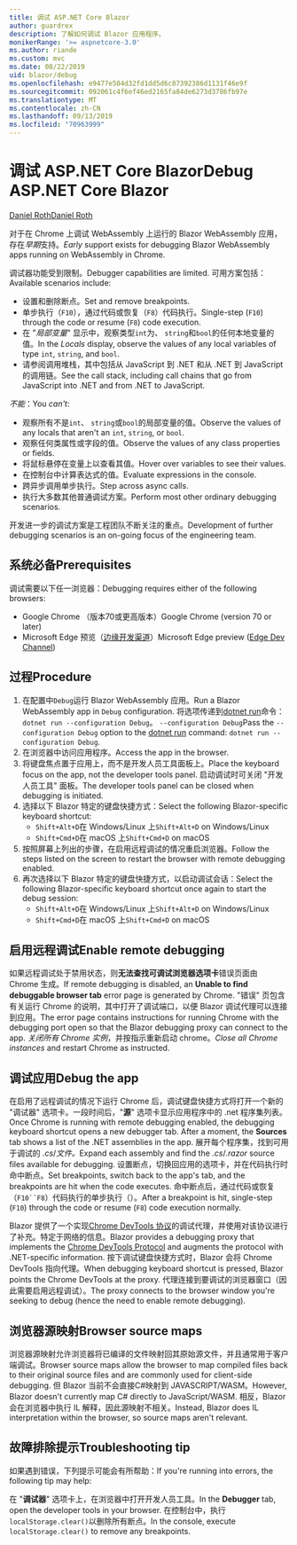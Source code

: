 ```yaml
---
title: 调试 ASP.NET Core Blazor
author: guardrex
description: 了解如何调试 Blazor 应用程序。
monikerRange: '>= aspnetcore-3.0'
ms.author: riande
ms.custom: mvc
ms.date: 08/22/2019
uid: blazor/debug
ms.openlocfilehash: e9477e504d32fd1dd5d6c87392386d1131f46e9f
ms.sourcegitcommit: 092061c4f6ef46ed2165fa84de6273d3786fb97e
ms.translationtype: MT
ms.contentlocale: zh-CN
ms.lasthandoff: 09/13/2019
ms.locfileid: "70963999"
---
```

# <a name="debug-aspnet-core-blazor"></a><span data-ttu-id="d894d-103">调试 ASP.NET Core Blazor</span><span class="sxs-lookup"><span data-stu-id="d894d-103">Debug ASP.NET Core Blazor</span></span>

[<span data-ttu-id="d894d-104">Daniel Roth</span><span class="sxs-lookup"><span data-stu-id="d894d-104">Daniel Roth</span></span>](https://github.com/danroth27)

<span data-ttu-id="d894d-105">对于在 Chrome 上调试 WebAssembly 上运行的 Blazor WebAssembly 应用，存在*早期*支持。</span><span class="sxs-lookup"><span data-stu-id="d894d-105">*Early* support exists for debugging Blazor WebAssembly apps running on WebAssembly in Chrome.</span></span>

<span data-ttu-id="d894d-106">调试器功能受到限制。</span><span class="sxs-lookup"><span data-stu-id="d894d-106">Debugger capabilities are limited.</span></span> <span data-ttu-id="d894d-107">可用方案包括：</span><span class="sxs-lookup"><span data-stu-id="d894d-107">Available scenarios include:</span></span>

* <span data-ttu-id="d894d-108">设置和删除断点。</span><span class="sxs-lookup"><span data-stu-id="d894d-108">Set and remove breakpoints.</span></span>
* <span data-ttu-id="d894d-109">单步执行（`F10`），通过代码或恢复（`F8`）代码执行。</span><span class="sxs-lookup"><span data-stu-id="d894d-109">Single-step (`F10`) through the code or resume (`F8`) code execution.</span></span>
* <span data-ttu-id="d894d-110">在 "*局部变量*" 显示中，观察类型`int`为、 `string`和`bool`的任何本地变量的值。</span><span class="sxs-lookup"><span data-stu-id="d894d-110">In the *Locals* display, observe the values of any local variables of type `int`, `string`, and `bool`.</span></span>
* <span data-ttu-id="d894d-111">请参阅调用堆栈，其中包括从 JavaScript 到 .NET 和从 .NET 到 JavaScript 的调用链。</span><span class="sxs-lookup"><span data-stu-id="d894d-111">See the call stack, including call chains that go from JavaScript into .NET and from .NET to JavaScript.</span></span>

<span data-ttu-id="d894d-112">*不能*：</span><span class="sxs-lookup"><span data-stu-id="d894d-112">You *can't*:</span></span>

* <span data-ttu-id="d894d-113">观察所有不是`int`、 `string`或`bool`的局部变量的值。</span><span class="sxs-lookup"><span data-stu-id="d894d-113">Observe the values of any locals that aren't an `int`, `string`, or `bool`.</span></span>
* <span data-ttu-id="d894d-114">观察任何类属性或字段的值。</span><span class="sxs-lookup"><span data-stu-id="d894d-114">Observe the values of any class properties or fields.</span></span>
* <span data-ttu-id="d894d-115">将鼠标悬停在变量上以查看其值。</span><span class="sxs-lookup"><span data-stu-id="d894d-115">Hover over variables to see their values.</span></span>
* <span data-ttu-id="d894d-116">在控制台中计算表达式的值。</span><span class="sxs-lookup"><span data-stu-id="d894d-116">Evaluate expressions in the console.</span></span>
* <span data-ttu-id="d894d-117">跨异步调用单步执行。</span><span class="sxs-lookup"><span data-stu-id="d894d-117">Step across async calls.</span></span>
* <span data-ttu-id="d894d-118">执行大多数其他普通调试方案。</span><span class="sxs-lookup"><span data-stu-id="d894d-118">Perform most other ordinary debugging scenarios.</span></span>

<span data-ttu-id="d894d-119">开发进一步的调试方案是工程团队不断关注的重点。</span><span class="sxs-lookup"><span data-stu-id="d894d-119">Development of further debugging scenarios is an on-going focus of the engineering team.</span></span>

## <a name="prerequisites"></a><span data-ttu-id="d894d-120">系统必备</span><span class="sxs-lookup"><span data-stu-id="d894d-120">Prerequisites</span></span>

<span data-ttu-id="d894d-121">调试需要以下任一浏览器：</span><span class="sxs-lookup"><span data-stu-id="d894d-121">Debugging requires either of the following browsers:</span></span>

* <span data-ttu-id="d894d-122">Google Chrome （版本70或更高版本）</span><span class="sxs-lookup"><span data-stu-id="d894d-122">Google Chrome (version 70 or later)</span></span>
* <span data-ttu-id="d894d-123">Microsoft Edge 预览（[边缘开发渠道](https://www.microsoftedgeinsider.com)）</span><span class="sxs-lookup"><span data-stu-id="d894d-123">Microsoft Edge preview ([Edge Dev Channel](https://www.microsoftedgeinsider.com))</span></span>

## <a name="procedure"></a><span data-ttu-id="d894d-124">过程</span><span class="sxs-lookup"><span data-stu-id="d894d-124">Procedure</span></span>

1. <span data-ttu-id="d894d-125">在配置中`Debug`运行 Blazor WebAssembly 应用。</span><span class="sxs-lookup"><span data-stu-id="d894d-125">Run a Blazor WebAssembly app in `Debug` configuration.</span></span> <span data-ttu-id="d894d-126">将选项传递到[dotnet run](/dotnet/core/tools/dotnet-run)命令： `dotnet run --configuration Debug`。 `--configuration Debug`</span><span class="sxs-lookup"><span data-stu-id="d894d-126">Pass the `--configuration Debug` option to the [dotnet run](/dotnet/core/tools/dotnet-run) command: `dotnet run --configuration Debug`.</span></span>
1. <span data-ttu-id="d894d-127">在浏览器中访问应用程序。</span><span class="sxs-lookup"><span data-stu-id="d894d-127">Access the app in the browser.</span></span>
1. <span data-ttu-id="d894d-128">将键盘焦点置于应用上，而不是开发人员工具面板上。</span><span class="sxs-lookup"><span data-stu-id="d894d-128">Place the keyboard focus on the app, not the developer tools panel.</span></span> <span data-ttu-id="d894d-129">启动调试时可关闭 "开发人员工具" 面板。</span><span class="sxs-lookup"><span data-stu-id="d894d-129">The developer tools panel can be closed when debugging is initiated.</span></span>
1. <span data-ttu-id="d894d-130">选择以下 Blazor 特定的键盘快捷方式：</span><span class="sxs-lookup"><span data-stu-id="d894d-130">Select the following Blazor-specific keyboard shortcut:</span></span>
   * <span data-ttu-id="d894d-131">`Shift+Alt+D`在 Windows/Linux 上</span><span class="sxs-lookup"><span data-stu-id="d894d-131">`Shift+Alt+D` on Windows/Linux</span></span>
   * <span data-ttu-id="d894d-132">`Shift+Cmd+D`在 macOS 上</span><span class="sxs-lookup"><span data-stu-id="d894d-132">`Shift+Cmd+D` on macOS</span></span>
1. <span data-ttu-id="d894d-133">按照屏幕上列出的步骤，在启用远程调试的情况重启浏览器。</span><span class="sxs-lookup"><span data-stu-id="d894d-133">Follow the steps listed on the screen to restart the browser with remote debugging enabled.</span></span>
1. <span data-ttu-id="d894d-134">再次选择以下 Blazor 特定的键盘快捷方式，以启动调试会话：</span><span class="sxs-lookup"><span data-stu-id="d894d-134">Select the following Blazor-specific keyboard shortcut once again to start the debug session:</span></span>
   * <span data-ttu-id="d894d-135">`Shift+Alt+D`在 Windows/Linux 上</span><span class="sxs-lookup"><span data-stu-id="d894d-135">`Shift+Alt+D` on Windows/Linux</span></span>
   * <span data-ttu-id="d894d-136">`Shift+Cmd+D`在 macOS 上</span><span class="sxs-lookup"><span data-stu-id="d894d-136">`Shift+Cmd+D` on macOS</span></span>

## <a name="enable-remote-debugging"></a><span data-ttu-id="d894d-137">启用远程调试</span><span class="sxs-lookup"><span data-stu-id="d894d-137">Enable remote debugging</span></span>

<span data-ttu-id="d894d-138">如果远程调试处于禁用状态，则**无法查找可调试浏览器选项卡**错误页面由 Chrome 生成。</span><span class="sxs-lookup"><span data-stu-id="d894d-138">If remote debugging is disabled, an **Unable to find debuggable browser tab** error page is generated by Chrome.</span></span> <span data-ttu-id="d894d-139">"错误" 页包含有关运行 Chrome 的说明，其中打开了调试端口，以便 Blazor 调试代理可以连接到应用。</span><span class="sxs-lookup"><span data-stu-id="d894d-139">The error page contains instructions for running Chrome with the debugging port open so that the Blazor debugging proxy can connect to the app.</span></span> <span data-ttu-id="d894d-140">*关闭所有 Chrome 实例*，并按指示重新启动 chrome。</span><span class="sxs-lookup"><span data-stu-id="d894d-140">*Close all Chrome instances* and restart Chrome as instructed.</span></span>

## <a name="debug-the-app"></a><span data-ttu-id="d894d-141">调试应用</span><span class="sxs-lookup"><span data-stu-id="d894d-141">Debug the app</span></span>

<span data-ttu-id="d894d-142">在启用了远程调试的情况下运行 Chrome 后，调试键盘快捷方式将打开一个新的 "调试器" 选项卡。一段时间后，"**源**" 选项卡显示应用程序中的 .net 程序集列表。</span><span class="sxs-lookup"><span data-stu-id="d894d-142">Once Chrome is running with remote debugging enabled, the debugging keyboard shortcut opens a new debugger tab. After a moment, the **Sources** tab shows a list of the .NET assemblies in the app.</span></span> <span data-ttu-id="d894d-143">展开每个程序集，找到可用于调试的 *.cs*/*文件。*</span><span class="sxs-lookup"><span data-stu-id="d894d-143">Expand each assembly and find the *.cs*/*.razor* source files available for debugging.</span></span> <span data-ttu-id="d894d-144">设置断点，切换回应用的选项卡，并在代码执行时命中断点。</span><span class="sxs-lookup"><span data-stu-id="d894d-144">Set breakpoints, switch back to the app's tab, and the breakpoints are hit when the code executes.</span></span> <span data-ttu-id="d894d-145">命中断点后，通过代码或恢复（`F10``F8`）代码执行的单步执行（）。</span><span class="sxs-lookup"><span data-stu-id="d894d-145">After a breakpoint is hit, single-step (`F10`) through the code or resume (`F8`) code execution normally.</span></span>

<span data-ttu-id="d894d-146">Blazor 提供了一个实现[Chrome DevTools 协议](https://chromedevtools.github.io/devtools-protocol/)的调试代理，并使用对该协议进行了补充。特定于网络的信息。</span><span class="sxs-lookup"><span data-stu-id="d894d-146">Blazor provides a debugging proxy that implements the [Chrome DevTools Protocol](https://chromedevtools.github.io/devtools-protocol/) and augments the protocol with .NET-specific information.</span></span> <span data-ttu-id="d894d-147">按下调试键盘快捷方式时，Blazor 会将 Chrome DevTools 指向代理。</span><span class="sxs-lookup"><span data-stu-id="d894d-147">When debugging keyboard shortcut is pressed, Blazor points the Chrome DevTools at the proxy.</span></span> <span data-ttu-id="d894d-148">代理连接到要调试的浏览器窗口（因此需要启用远程调试）。</span><span class="sxs-lookup"><span data-stu-id="d894d-148">The proxy connects to the browser window you're seeking to debug (hence the need to enable remote debugging).</span></span>

## <a name="browser-source-maps"></a><span data-ttu-id="d894d-149">浏览器源映射</span><span class="sxs-lookup"><span data-stu-id="d894d-149">Browser source maps</span></span>

<span data-ttu-id="d894d-150">浏览器源映射允许浏览器将已编译的文件映射回其原始源文件，并且通常用于客户端调试。</span><span class="sxs-lookup"><span data-stu-id="d894d-150">Browser source maps allow the browser to map compiled files back to their original source files and are commonly used for client-side debugging.</span></span> <span data-ttu-id="d894d-151">但 Blazor 当前不会直接C#映射到 JAVASCRIPT/WASM。</span><span class="sxs-lookup"><span data-stu-id="d894d-151">However, Blazor doesn't currently map C# directly to JavaScript/WASM.</span></span> <span data-ttu-id="d894d-152">相反，Blazor 会在浏览器中执行 IL 解释，因此源映射不相关。</span><span class="sxs-lookup"><span data-stu-id="d894d-152">Instead, Blazor does IL interpretation within the browser, so source maps aren't relevant.</span></span>

## <a name="troubleshooting-tip"></a><span data-ttu-id="d894d-153">故障排除提示</span><span class="sxs-lookup"><span data-stu-id="d894d-153">Troubleshooting tip</span></span>

<span data-ttu-id="d894d-154">如果遇到错误，下列提示可能会有所帮助：</span><span class="sxs-lookup"><span data-stu-id="d894d-154">If you're running into errors, the following tip may help:</span></span>

<span data-ttu-id="d894d-155">在 "**调试器**" 选项卡上，在浏览器中打开开发人员工具。</span><span class="sxs-lookup"><span data-stu-id="d894d-155">In the **Debugger** tab, open the developer tools in your browser.</span></span> <span data-ttu-id="d894d-156">在控制台中，执行`localStorage.clear()`以删除所有断点。</span><span class="sxs-lookup"><span data-stu-id="d894d-156">In the console, execute `localStorage.clear()` to remove any breakpoints.</span></span>
